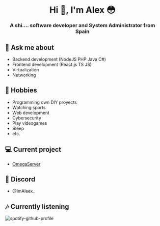 
<h1 align="center">Hi 👋, I'm Alex 😳</h1>
<h3 align="center">A shi.... software developer and System Administrator from Spain</h3>

## 💬 Ask me about
- Backend development (NodeJS PHP Java C#)
- Frontend development (React.js TS JS)
- Virtualization
- Networking

## 📅 Hobbies
- Programming own DIY proyects
- Watching sports
- Web development
- Cybersecurity
- Play videogames
- Sleep
- etc.

## 💻 Current project
- [OmegaServer](https://omegaserver.es)

## 💬 Discord
- @ImAleex_

## 🎶 Currently listening
![spotify-github-profile](https://spotify-github-profile.kittinanx.com/api/view?uid=31uqq6gu5msn72xcltn6yunue3oe&cover_image=true&theme=novatorem&show_offline=false&background_color=121212&interchange=false&bar_color=53b14f&bar_color_cover=false)

